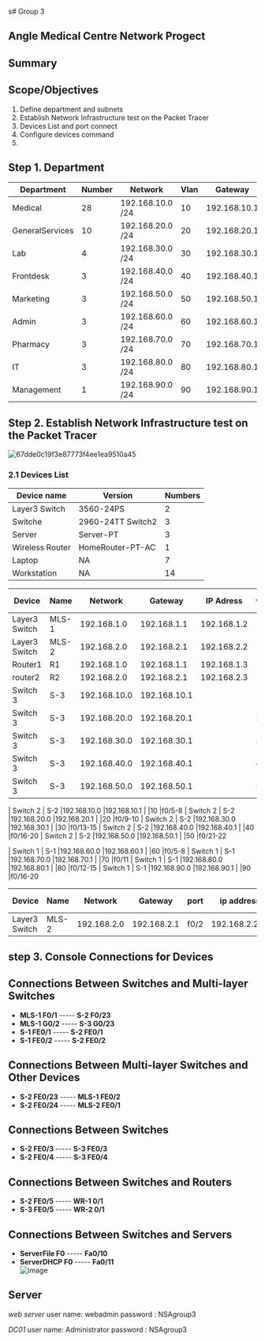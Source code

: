 s# Group 3
## Angle Medical Centre Network Progect

## Summary


## Scope/Objectives

  1. Define department and subnets
  2. Establish Network Infrastructure test on the Packet Tracer
  3. Devices List and port connect
  4. Configure devices command
  5. 
## Step 1. Department 


| Department      | Number      | Network          |Vlan          |Gateway       |
| -------------   | ------------- | -------------- |------------- |------------- |
|Medical          | 28            |192.168.10.0 /24|10            |192.168.10.1  |
|GeneralServices  | 10            |192.168.20.0 /24|20            |192.168.20.1  |
|Lab              | 4             |192.168.30.0 /24|30            |192.168.30.1  |
| Frontdesk       | 3             |192.168.40.0 /24|40            |192.168.40.1  |
| Marketing       | 3             |192.168.50.0 /24|50            |192.168.50.1  |
|Admin            | 3             |192.168.60.0 /24|60            |192.168.60.1  |
|Pharmacy         | 3             |192.168.70.0 /24|70            |192.168.70.1  |
| IT              | 3             |192.168.80.0 /24|80            |192.168.80.1  |
| Management      | 1             |192.168.90.0 /24|90            |192.168.90.1  |




## Step 2. Establish Network Infrastructure test on the Packet Tracer

![67dde0c19f3e87773f4ee1ea9510a45](https://github.com/user-attachments/assets/3390897d-926e-43c8-ac45-9d8b68b832da)


### 2.1 Devices List

| Device name      | Version     | Numbers
| ------------- | ------------- | ------------- 
|Layer3 Switch | 3560-24PS|2|
|Switche| 2960-24TT Switch2|3|
|Server| Server-PT|3|
|Wireless Router| HomeRouter-PT-AC|1|
|Laptop| NA|7|
|Workstation| NA|14|


| Device        | Name     | Network        |Gateway        |IP Adress      |vlan          |Port Assignments     |
| ------------- | ---------| -------------  | ------------- | ------------- |------------- |------------- |
| Layer3 Switch |  MLS-1   |192.168.1.0    |192.168.1.1     |192.168.1.2    |              |
| Layer3 Switch |  MLS-2   |192.168.2.0    |192.168.2.1     |192.168.2.2    |              |
| Router1       | R1       |192.168.1.0    |192.168.1.1     |192.168.1.3    |              |
|router2        | R2       |192.168.2.0    |192.168.2.1     |192.168.2.3    |              |
| Switch 3      |  S-3     |192.168.10.0    |192.168.10.1   |  |10            |f0/5-8
| Switch 3      |  S-3     |192.168.20.0    |192.168.20.1   |  |20            |f0/9-10
| Switch 3      |  S-3     |192.168.30.0    |192.168.30.1   |  |30            |f0/13-15
| Switch 3      |  S-3     |192.168.40.0    |192.168.40.1   |  |40            |f0/16-20
| Switch 3      |  S-3     |192.168.50.0    |192.168.50.1   |  |50            |f0/21-22

| Switch 2      |  S-2     |192.168.10.0    |192.168.10.1   |  |10            |f0/5-8
| Switch 2      |  S-2     |192.168.20.0    |192.168.20.1   | |20            |f0/9-10
| Switch 2      |  S-2     |192.168.30.0    |192.168.30.1   |  |30            |f0/13-15
| Switch 2      |  S-2     |192.168.40.0    |192.168.40.1   |  |40            |f0/16-20
| Switch 2      |  S-2     |192.168.50.0    |192.168.50.1   |  |50            |f0/21-22

| Switch 1      |  S-1     |192.168.60.0    |192.168.60.1   |  |60            |f0/5-8
| Switch 1      |  S-1     |192.168.70.0    |192.168.70.1   |  |70            |f0/11
| Switch 1      |  S-1     |192.168.80.0    |192.168.80.1   |  |80            |f0/12-15
| Switch 1      |  S-1     |192.168.90.0    |192.168.90.1   |  |90            |f0/16-20


| Device        | Name     | Network        |Gateway        |port           |ip address         |Port Assignments     |
| ------------- | ---------| -------------  | ------------- | ------------- |------------- |------------- |
| Layer3 Switch |  MLS-2   |192.168.2.0     |192.168.2.1    |f0/2           | 192.168.2.245             |

## step 3.  Console Connections for Devices

## **Connections Between Switches and Multi-layer Switches**
- **MLS-1 F0/1** ----- **S-2 F0/23**  
- **MLS-1 G0/2** ----- **S-3 G0/23**  
- **S-1 FE0/1** ----- **S-2 FE0/1**  
- **S-1 FE0/2** ----- **S-2 FE0/2**  

## **Connections Between Multi-layer Switches and Other Devices**
- **S-2 FE0/23** ----- **MLS-1 FE0/2**  
- **S-2 FE0/24** ----- **MLS-2 FE0/1**  

## **Connections Between Switches**
- **S-2 FE0/3** ----- **S-3 FE0/3**  
- **S-2 FE0/4** ----- **S-3 FE0/4**  

## **Connections Between Switches and Routers**
- **S-2 FE0/5** ----- **WR-1 0/1**  
- **S-3 FE0/5** ----- **WR-2 0/1**  

## **Connections Between Switches and Servers**
- **ServerFile F0** ----- **Fa0/10**  
- **ServerDHCP F0** ----- **Fa0/11**  
![image](https://github.com/user-attachments/assets/7c94c010-5685-44e5-bd33-4a9edbdbd1b0)



## Server

*web server*      user name: webadmin
                  password : NSAgroup3

*DC01*            user name: Administrator
                  password : NSAgroup3


